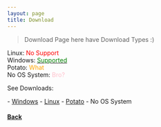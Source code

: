 ```yaml
---
layout: page
title: Download
---
```


> Download Page here have Download Types :)

Linux: <span style="color: red;">No Support</span>\
Windows: <a href="Windows"><span style="color: green;">Supported</span></a>\
Potato: <span style="color: orange;">What</span>\
No OS System: <span style="color: pink;">Bro?</span>

<p>See Downloads:</p>
- <a href="{% if site.url contains 'localhost' %} ../Windows {% else %} Download/Windows {% endif %}">Windows</a>
- <a href="{% if site.url contains 'localhost' %} ../Linux {% else %} Download/Linux {% endif %}">Linux</a>
- <a href="{% if site.url contains 'localhost' %} ../Potato {% else %} Download/Potato {% endif %}">Potato</a>
- <span id="u_tried"><a style="cursor: pointer;" onclick="lol()">No OS System</a></span>

<h4><a href="..">Back</a></h4>

<script>
    function lol() {
        document.getElementById("u_tried").innerHTML = "Lol Really? you tried? sorry but there's no way";
    }
</script>

